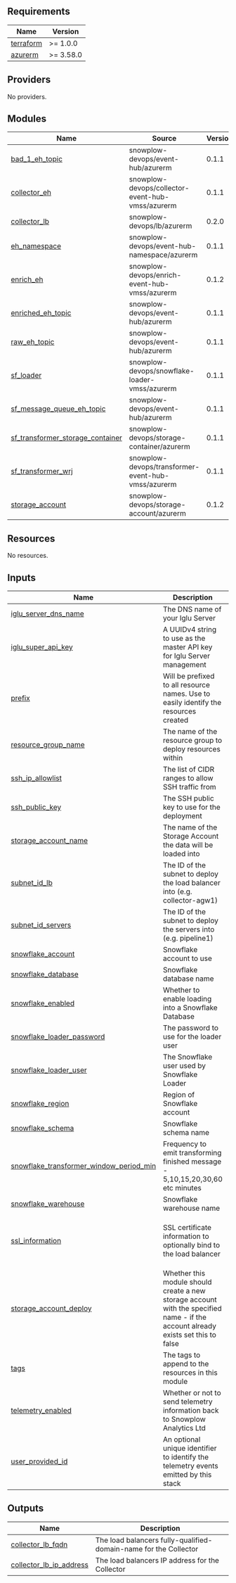 ## Requirements

| Name | Version |
|------|---------|
| <a name="requirement_terraform"></a> [terraform](#requirement\_terraform) | >= 1.0.0 |
| <a name="requirement_azurerm"></a> [azurerm](#requirement\_azurerm) | >= 3.58.0 |

## Providers

No providers.

## Modules

| Name | Source | Version |
|------|--------|---------|
| <a name="module_bad_1_eh_topic"></a> [bad\_1\_eh\_topic](#module\_bad\_1\_eh\_topic) | snowplow-devops/event-hub/azurerm | 0.1.1 |
| <a name="module_collector_eh"></a> [collector\_eh](#module\_collector\_eh) | snowplow-devops/collector-event-hub-vmss/azurerm | 0.1.1 |
| <a name="module_collector_lb"></a> [collector\_lb](#module\_collector\_lb) | snowplow-devops/lb/azurerm | 0.2.0 |
| <a name="module_eh_namespace"></a> [eh\_namespace](#module\_eh\_namespace) | snowplow-devops/event-hub-namespace/azurerm | 0.1.1 |
| <a name="module_enrich_eh"></a> [enrich\_eh](#module\_enrich\_eh) | snowplow-devops/enrich-event-hub-vmss/azurerm | 0.1.2 |
| <a name="module_enriched_eh_topic"></a> [enriched\_eh\_topic](#module\_enriched\_eh\_topic) | snowplow-devops/event-hub/azurerm | 0.1.1 |
| <a name="module_raw_eh_topic"></a> [raw\_eh\_topic](#module\_raw\_eh\_topic) | snowplow-devops/event-hub/azurerm | 0.1.1 |
| <a name="module_sf_loader"></a> [sf\_loader](#module\_sf\_loader) | snowplow-devops/snowflake-loader-vmss/azurerm | 0.1.1 |
| <a name="module_sf_message_queue_eh_topic"></a> [sf\_message\_queue\_eh\_topic](#module\_sf\_message\_queue\_eh\_topic) | snowplow-devops/event-hub/azurerm | 0.1.1 |
| <a name="module_sf_transformer_storage_container"></a> [sf\_transformer\_storage\_container](#module\_sf\_transformer\_storage\_container) | snowplow-devops/storage-container/azurerm | 0.1.1 |
| <a name="module_sf_transformer_wrj"></a> [sf\_transformer\_wrj](#module\_sf\_transformer\_wrj) | snowplow-devops/transformer-event-hub-vmss/azurerm | 0.1.1 |
| <a name="module_storage_account"></a> [storage\_account](#module\_storage\_account) | snowplow-devops/storage-account/azurerm | 0.1.2 |

## Resources

No resources.

## Inputs

| Name | Description | Type | Default | Required |
|------|-------------|------|---------|:--------:|
| <a name="input_iglu_server_dns_name"></a> [iglu\_server\_dns\_name](#input\_iglu\_server\_dns\_name) | The DNS name of your Iglu Server | `string` | n/a | yes |
| <a name="input_iglu_super_api_key"></a> [iglu\_super\_api\_key](#input\_iglu\_super\_api\_key) | A UUIDv4 string to use as the master API key for Iglu Server management | `string` | n/a | yes |
| <a name="input_prefix"></a> [prefix](#input\_prefix) | Will be prefixed to all resource names. Use to easily identify the resources created | `string` | n/a | yes |
| <a name="input_resource_group_name"></a> [resource\_group\_name](#input\_resource\_group\_name) | The name of the resource group to deploy resources within | `string` | n/a | yes |
| <a name="input_ssh_ip_allowlist"></a> [ssh\_ip\_allowlist](#input\_ssh\_ip\_allowlist) | The list of CIDR ranges to allow SSH traffic from | `list(any)` | n/a | yes |
| <a name="input_ssh_public_key"></a> [ssh\_public\_key](#input\_ssh\_public\_key) | The SSH public key to use for the deployment | `string` | n/a | yes |
| <a name="input_storage_account_name"></a> [storage\_account\_name](#input\_storage\_account\_name) | The name of the Storage Account the data will be loaded into | `string` | n/a | yes |
| <a name="input_subnet_id_lb"></a> [subnet\_id\_lb](#input\_subnet\_id\_lb) | The ID of the subnet to deploy the load balancer into (e.g. collector-agw1) | `string` | n/a | yes |
| <a name="input_subnet_id_servers"></a> [subnet\_id\_servers](#input\_subnet\_id\_servers) | The ID of the subnet to deploy the servers into (e.g. pipeline1) | `string` | n/a | yes |
| <a name="input_snowflake_account"></a> [snowflake\_account](#input\_snowflake\_account) | Snowflake account to use | `string` | `""` | no |
| <a name="input_snowflake_database"></a> [snowflake\_database](#input\_snowflake\_database) | Snowflake database name | `string` | `""` | no |
| <a name="input_snowflake_enabled"></a> [snowflake\_enabled](#input\_snowflake\_enabled) | Whether to enable loading into a Snowflake Database | `bool` | `false` | no |
| <a name="input_snowflake_loader_password"></a> [snowflake\_loader\_password](#input\_snowflake\_loader\_password) | The password to use for the loader user | `string` | `""` | no |
| <a name="input_snowflake_loader_user"></a> [snowflake\_loader\_user](#input\_snowflake\_loader\_user) | The Snowflake user used by Snowflake Loader | `string` | `""` | no |
| <a name="input_snowflake_region"></a> [snowflake\_region](#input\_snowflake\_region) | Region of Snowflake account | `string` | `""` | no |
| <a name="input_snowflake_schema"></a> [snowflake\_schema](#input\_snowflake\_schema) | Snowflake schema name | `string` | `""` | no |
| <a name="input_snowflake_transformer_window_period_min"></a> [snowflake\_transformer\_window\_period\_min](#input\_snowflake\_transformer\_window\_period\_min) | Frequency to emit transforming finished message - 5,10,15,20,30,60 etc minutes | `number` | `5` | no |
| <a name="input_snowflake_warehouse"></a> [snowflake\_warehouse](#input\_snowflake\_warehouse) | Snowflake warehouse name | `string` | `""` | no |
| <a name="input_ssl_information"></a> [ssl\_information](#input\_ssl\_information) | SSL certificate information to optionally bind to the load balancer | <pre>object({<br>    enabled  = bool<br>    data     = string<br>    password = string<br>  })</pre> | <pre>{<br>  "data": "",<br>  "enabled": false,<br>  "password": ""<br>}</pre> | no |
| <a name="input_storage_account_deploy"></a> [storage\_account\_deploy](#input\_storage\_account\_deploy) | Whether this module should create a new storage account with the specified name - if the account already exists set this to false | `bool` | `true` | no |
| <a name="input_tags"></a> [tags](#input\_tags) | The tags to append to the resources in this module | `map(string)` | `{}` | no |
| <a name="input_telemetry_enabled"></a> [telemetry\_enabled](#input\_telemetry\_enabled) | Whether or not to send telemetry information back to Snowplow Analytics Ltd | `bool` | `true` | no |
| <a name="input_user_provided_id"></a> [user\_provided\_id](#input\_user\_provided\_id) | An optional unique identifier to identify the telemetry events emitted by this stack | `string` | `""` | no |

## Outputs

| Name | Description |
|------|-------------|
| <a name="output_collector_lb_fqdn"></a> [collector\_lb\_fqdn](#output\_collector\_lb\_fqdn) | The load balancers fully-qualified-domain-name for the Collector |
| <a name="output_collector_lb_ip_address"></a> [collector\_lb\_ip\_address](#output\_collector\_lb\_ip\_address) | The load balancers IP address for the Collector |
